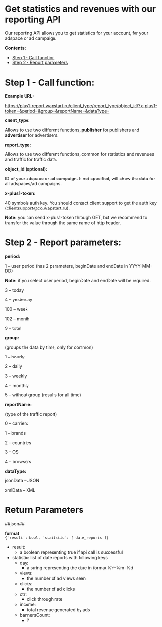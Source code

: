 Get statistics and revenues with our reporting API
==========================
Our reporting API allows you to get statistics for your account, for your adspace or ad campaign.

**Contents:**
* [Step 1 - Call function](#step-1---call-function)
* [Step 2 - Report parameters](#step-2---report-parameters)


# Step 1 - Call function:

**Example URL:**

https://plus1-report.wapstart.ru/client_type/report_type/object_id/?x-plus1-token=&period=&group=&reportName=&dataType=

**client_type:**

Allows to use two different functions, **publisher** for publishers and **advertiser** for advertisers.

**report_type:**

Allows to use two different functions, common for statistics and revenues and traffic for traffic data.

**object_id (optional):**

ID of your adspace or ad campaign. If not specified, will show the data for all adspaces/ad campaigns.

**x-plus1-token:**

40 symbols auth key. You should contact client support to get the auth key (clientsupport@co.wapstart.ru).

**Note:** you can send x-plus1-token through GET, but we recommend to transfer the value through the same name of http header.


# Step 2 - Report parameters:

**period:**

1 – user period (has 2 parameters, beginDate and endDate in YYYY-MM-DD)

**Note:** if you select user period, beginDate and endDate will be required.

3 – today

4 – yesterday

100 – week

102 – month

9 – total

**group:**

(groups the data by time, only for common)

1 – hourly

2 – daily

3 – weekly

4 – monthly

5 – without group (results for all time)

**reportName:**

(type of the traffic report)

0 – carriers

1 – brands

2 – countries

3 – OS

4 – browsers

**dataType:**

jsonData – JSON

xmlData – XML

# Return Parameters
##json##

**format**  
    `{'result': bool, 'statistic': [ date_reports ]}`

* result: 
    * a boolean representing true if api call is successful 
* statistic: list of date reports with following keys
    * day: 
        * a string representing the date in format %Y-%m-%d 
    * views: 
        * the number of ad views seen 
    * clicks: 
        * the number of ad clicks 
    * ctr: 
        * click through rate 
    * income: 
        * total revenue generated by ads 
    * bannersCount: 
        * ? 
